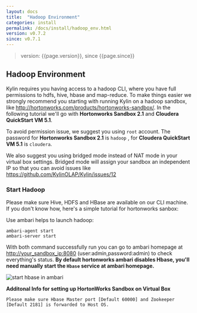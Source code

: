 ```yaml
---
layout: docs
title:  "Hadoop Environment"
categories: install
permalink: /docs/install/hadoop_env.html
version: v0.7.2
since: v0.7.1
---
```


>version: {{page.version}}, since {{page.since}}

## Hadoop Environment

Kylin requires you having access to a hadoop CLI, where you have full permissions to hdfs, hive, hbase and map-reduce. To make things easier we strongly recommend you starting with running Kylin on a hadoop sandbox, like <http://hortonworks.com/products/hortonworks-sandbox/>. In the following tutorial we'll go with **Hortonworks Sandbox 2.1** and **Cloudera QuickStart VM 5.1**. 

To avoid permission issue, we suggest you using `root` account. The password for **Hortonworks Sandbox 2.1** is `hadoop` , for **Cloudera QuickStart VM 5.1** is `cloudera`.

We also suggest you using bridged mode instead of NAT mode in your virtual box settings. Bridged mode will assign your sandbox an independent IP so that you can avoid issues like https://github.com/KylinOLAP/Kylin/issues/12

### Start Hadoop

Please make sure Hive, HDFS and HBase are available on our CLI machine.
If you don't know how, here's a simple tutorial for hortonworks sanbox:

Use ambari helps to launch hadoop:

	ambari-agent start
	ambari-server start
	
With both command successfully run you can go to ambari homepage at <http://your_sandbox_ip:8080> (user:admin,password:admin) to check everything's status. **By default hortonworks ambari disables Hbase, you'll need manually start the `Hbase` service at ambari homepage.**

![start hbase in ambari](https://raw.githubusercontent.com/KylinOLAP/kylinolap.github.io/master/docs/installation/starthbase.png)

**Additonal Info for setting up HortonWorks Sandbox on Virtual Box**

	Please make sure Hbase Master port [Default 60000] and Zookeeper [Default 2181] is forwarded to Host OS.
 